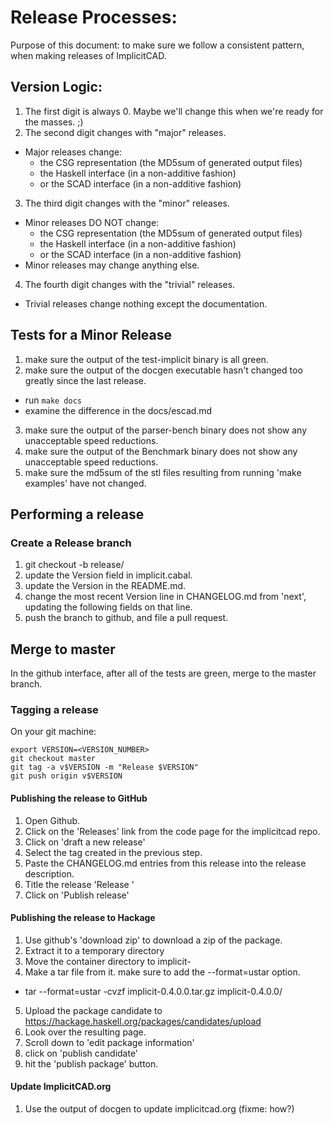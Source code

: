 # Release Processes:

Purpose of this document: to make sure we follow a consistent pattern, when making releases of ImplicitCAD.

## Version Logic:
1. The first digit is always 0. Maybe we'll change this when we're ready for the masses. ;)
2. The second digit changes with "major" releases.
 * Major releases change:
   * the CSG representation (the MD5sum of generated output files)
   * the Haskell interface (in a non-additive fashion)
   * or the SCAD interface (in a non-additive fashion)
3. The third digit changes with the "minor" releases.
 * Minor releases DO NOT change:
   * the CSG representation (the MD5sum of generated output files)
   * the Haskell interface (in a non-additive fashion)
   * or the SCAD interface (in a non-additive fashion)
 * Minor releases may change anything else.
4. The fourth digit changes with the "trivial" releases.
 * Trivial releases change nothing except the documentation.

## Tests for a Minor Release
1. make sure the output of the test-implicit binary is all green.
2. make sure the output of the docgen executable hasn't changed too greatly since the last release.
  * run `make docs`
  * examine the difference in the docs/escad.md
3. make sure the output of the parser-bench binary does not show any unacceptable speed reductions.
4. make sure the output of the Benchmark binary does not show any unacceptable speed reductions.
5. make sure the md5sum of the stl files resulting from running 'make examples' have not changed.

## Performing a release

### Create a Release branch
1. git checkout -b release/<VERSION>
2. update the Version field in implicit.cabal.
3. update the Version in the README.md.
4. change the most recent Version line in CHANGELOG.md from 'next', updating the following fields on that line.
5. push the branch to github, and file a pull request.

## Merge to master
In the github interface, after all of the tests are green, merge to the master branch.

### Tagging a release
On your git machine:
```
export VERSION=<VERSION_NUMBER>
git checkout master
git tag -a v$VERSION -m "Release $VERSION"
git push origin v$VERSION
```

#### Publishing the release to GitHub

1. Open Github.
2. Click on the 'Releases' link from the code page for the implicitcad repo.
3. Click on 'draft a new release'
4. Select the tag created in the previous step.
5. Paste the CHANGELOG.md entries from this release into the release description.
6. Title the release 'Release <versionnumber>'
7. Click on 'Publish release'

#### Publishing the release to Hackage

1. Use github's 'download zip' to download a zip of the package.
2. Extract it to a temporary directory
3. Move the container directory to implicit-<VERSIONNUMBER>
4. Make a tar file from it. make sure to add the --format=ustar option.
 * tar --format=ustar -cvzf implicit-0.4.0.0.tar.gz implicit-0.4.0.0/
5. Upload the package candidate to https://hackage.haskell.org/packages/candidates/upload
6. Look over the resulting page.
7. Scroll down to 'edit package information'
8. click on 'publish candidate'
9. hit the 'publish package' button.

#### Update ImplicitCAD.org
1. Use the output of docgen to update implicitcad.org (fixme: how?)

